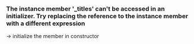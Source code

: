 ### The instance member '_titles' can't be accessed in an initializer. Try replacing the reference to the instance member with a different expression

-> initialize the member in constructor
